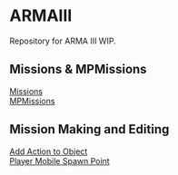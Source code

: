 # ARMAIII

Repository for ARMA III WIP.

## Missions & MPMissions
[Missions](./missions)  
[MPMissions](./MPMissions)  

## Mission Making and Editing
[Add Action to Object](./mission_making/add_action.md)  
[Player Mobile Spawn Point](./mission_making/mobile_spawn_point.md)

